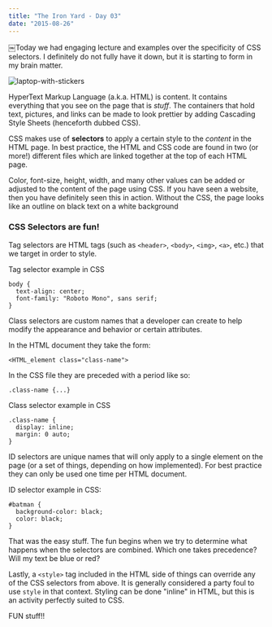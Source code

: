```yaml
---
title: "The Iron Yard - Day 03"
date: "2015-08-26"
---
```

￼Today we had engaging lecture and examples over the specificity of CSS selectors. I definitely do not fully have it down, but it is starting to form in my brain matter.

![laptop-with-stickers](http://res.cloudinary.com/drumsensei/image/upload/v1514954685/2015-08-26_1_lsg15j.jpg)

HyperText Markup Language (a.k.a. HTML) is content. It contains everything that you see on the page that is _stuff_. The containers that hold text, pictures, and links can be made to look prettier by adding Cascading Style Sheets (henceforth dubbed CSS).

CSS makes use of **selectors** to apply a certain style to the _content_ in the HTML page. In best practice, the HTML and CSS code are found in two (or more!) different files which are linked together at the top of each HTML page.

Color, font-size, height, width, and many other values can be added or adjusted to the content of the page using CSS. If you have seen a website, then you have definitely seen this in action. Without the CSS, the page looks like an outline on black text on a white background

### CSS Selectors are fun!

Tag selectors are HTML tags (such as `<header>`, `<body>`, `<img>`, `<a>`, etc.) that we target in order to style.

Tag selector example in CSS

```
body {
  text-align: center;
  font-family: "Roboto Mono", sans serif;
}
```

Class selectors are custom names that a developer can create to help modify the appearance and behavior or certain attributes.

In the HTML document they take the form:

```
<HTML_element class="class-name">
```

In the CSS file they are preceded with a period like so:

```
.class-name {...}
```

Class selector example in CSS

```
.class-name {
  display: inline;
  margin: 0 auto;
}
```

ID selectors are unique names that will only apply to a single element on the page (or a set of things, depending on how implemented). For best practice they can only be used one time per HTML document.

ID selector example in CSS:

```
#batman {
  background-color: black;
  color: black;
}
```

That was the easy stuff. The fun begins when we try to determine what happens when the selectors are combined. Which one takes precedence? Will my text be blue or red?

Lastly, a `<style>` tag included in the HTML side of things can override any of the CSS selectors from above. It is generally considered a party foul to use `style` in that context. Styling can be done "inline" in HTML, but this is an activity perfectly suited to CSS.

FUN stuff!!
